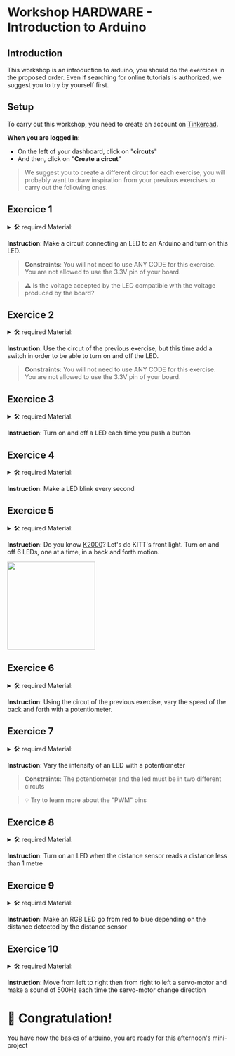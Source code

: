 # Workshop HARDWARE - Introduction to Arduino

## Introduction
This workshop is an introduction to arduino, you should do the exercices in the proposed order.
Even if searching for online tutorials is authorized, we suggest you to try by yourself first.

## Setup
To carry out this workshop, you need to create an account on [Tinkercad](https://www.tinkercad.com).

**When you are logged in:**
* On the left of your dashboard, click on "**circuts**"
* And then, click on "**Create a circut**"

>We suggest you to create a different circut for each exercise, you will probably want to draw inspiration from your previous exercises to carry out the following ones.

## Exercice 1

<details>
    <summary> 🛠 required Material:</summary>

* Arduino
* BreadBoard
* Cable USB
* Jumpers
* LED
* Resistor

</details>

**Instruction**: Make a circuit connecting an LED to an Arduino and turn on this LED.

>**Constraints**: You will not need to use ANY CODE for this exercise. You are not allowed to use the 3.3V pin of your board.

>:warning: Is the voltage accepted by the LED compatible with the voltage produced by the board?

## Exercice 2

<details>
    <summary> 🛠 required Material:</summary>

* Arduino
* BreadBoard
* Cable USB
* Jumpers
* LED
* Resistor
* Switch

</details>

**Instruction**: Use the circut of the previous exercise, but this time add a switch in order to be able to turn on and off the LED.

>**Constraints**: You will not need to use ANY CODE for this exercise. You are not allowed to use the 3.3V pin of your board.

## Exercice 3

<details>
    <summary> 🛠 required Material:</summary>

* Arduino
* BreadBoard
* Cable USB
* Jumpers
* LED
* 2 Resistors
* Button

</details>

**Instruction**: Turn on and off a LED each time you push a button

## Exercice 4

<details>
    <summary> 🛠 required Material:</summary>

* Arduino
* BreadBoard
* Cable USB
* Jumpers
* LED
* Resistor

</details>

**Instruction**: Make a LED blink every second

## Exercice 5

<details>
    <summary> 🛠 required Material:</summary>

* Arduino
* BreadBoard
* Cable USB
* Jumpers
* 6 Resistors
* 6 LEDs

</details>

**Instruction**: Do you know [K2000](https://www.youtube.com/watch?v=Xgin4DpdzZU&ab_channel=Retrovery)? Let's do KITT's front light. Turn on and off 6 LEDs, one at a time, in a back and forth motion.

<img src="https://thumbs.gfycat.com/CelebratedImpossibleGreatargus-size_restricted.gif" width="200" />

## Exercice 6

<details>
    <summary> 🛠 required Material:</summary>

* Arduino
* BreadBoard
* Cable USB
* Jumpers
* 6 LEDs
* 6 Resistors
* Potentiometer

</details>

**Instruction**: Using the circut of the previous exercise, vary the speed of the back and forth with a potentiometer.

## Exercice 7

<details>
    <summary> 🛠 required Material:</summary>

* Arduino
* BreadBoard
* Cable USB
* Jumpers
* LED
* Resistor
* Potentiometer

</details>

**Instruction**: Vary the intensity of an LED with a potentiometer

>**Constraints**: The potentiometer and the led must be in two different circuts

>:bulb: Try to learn more about the "PWM" pins

## Exercice 8

<details>
    <summary> 🛠 required Material:</summary>

* Arduino
* BreadBoard
* Cable USB
* Jumpers
* LED
* Resistor
* Ultrasonic distance sensor

</details>

**Instruction**: Turn on an LED when the distance sensor reads a distance less than 1 metre

## Exercice 9

<details>
    <summary> 🛠 required Material:</summary>

* Arduino
* BreadBoard
* Cable USB
* Jumpers
* LED
* Resistor
* Ultrasonic distance sensor

</details>

**Instruction**: Make an RGB LED go from red to blue depending on the distance detected by the distance sensor

## Exercice 10

<details>
    <summary> 🛠 required Material:</summary>

* Arduino
* BreadBoard
* Cable USB
* Jumpers
* Servo-motor
* Resistor
* Piezoelectric sensor

</details>

**Instruction**: Move from left to right then from right to left a servo-motor and make a sound of 500Hz each time the servo-motor change direction

# :tada: Congratulation!
You have now the basics of arduino, you are ready for this afternoon's mini-project
